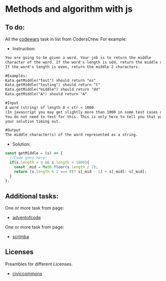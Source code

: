# Methods and algorithm with js

## To do: 
All the [codewars](https://www.codewars.com/) task in list from CodersCrew. For example:
- Instruction:
```txt
You are going to be given a word. Your job is to return the middle 
character of the word. If the word's length is odd, return the middle character.
If the word's length is even, return the middle 2 characters.

#Examples:
Kata.getMiddle("test") should return "es"
Kata.getMiddle("testing") should return "t"
Kata.getMiddle("middle") should return "dd"
Kata.getMiddle("A") should return "A"

#Input
A word (string) of length 0 < str < 1000
(In javascript you may get slightly more than 1000 in some test cases due to an error in the test cases).
You do not need to test for this. This is only here to tell you that you do not need to worry about
your solution timing out.

#Output
The middle character(s) of the word represented as a string.
```
- Solution:
```javascript
const getMiddle = (s) => {
  //Code goes here!
  if(s.length > 0 && s.length < 1000){
    const _mid = Math.floor(s.length / 2);
    return (s.length % 2 === 0)? s[_mid - 1] + s[_mid]: s[_mid];
  }
};
```

## Additional tasks:
One or more task from page:
  * [adventofcode](https://adventofcode.com/)
  
One or more task from page:
  * [scrimba](https://scrimba.com/learn/adventcalendar)
  
## Licenses
Preambles for different Licenses.
 * [civiccommons](http://wiki.civiccommons.org/Choosing_a_License/)
